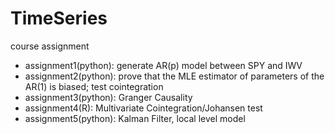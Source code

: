 # TimeSeries
course assignment

- assignment1(python): generate AR(p) model between SPY and IWV
- assignment2(python): prove that the MLE estimator of parameters of the AR(1) is biased; test cointegration
- assignment3(python): Granger Causality
- assignment4(R): Multivariate Cointegration/Johansen test
- assignment5(python): Kalman Filter, local level model
